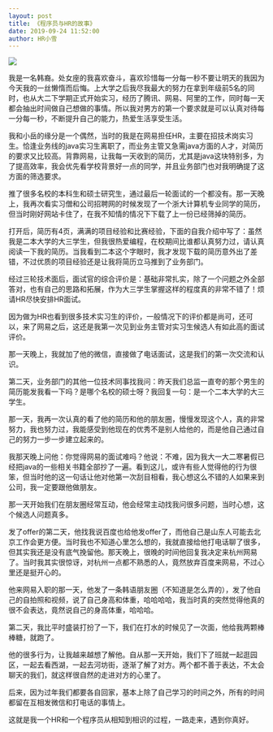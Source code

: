 ```yaml
---
layout: post
title: 《程序员与HR的故事》
date: 2019-09-24 11:52:00
author: HR小雪
---
```


![](https://i.loli.net/2020/02/07/UMlgBIWxohVuz4Z.png)

我是一名韩裔。处女座的我喜欢奋斗，喜欢珍惜每一分每一秒不要让明天的我因为今天我的一丝懒惰而后悔。上大学之后我尽我最大的努力在拿到年级前5名的同时，也从大二下学期正式开始实习，经历了腾讯、网易、阿里的工作，同时每一天都会抽出时间做自己想做的事情。所以我对男方的第一个要求就是可以认真对待每一分每一秒，不断提升自己的能力，热爱生活享受生活。

我和小岳的缘分是一个偶然，当时的我是在网易担任HR，主要在招技术岗实习生。恰逢业务线的java实习生离职了，而业务主管又急需java方面的人才，对简历的要求又比较高。背靠网易，让我每一天收到的简历，尤其是java这块特别多，为了提高效率，我会优先看学校背景好一点的同学，并且业务部门也对我明确提了这方面的筛选要求。

推了很多名校的本科生和硕士研究生，通过最后一轮面试的一个都没有。那一天晚上，我再次看实习僧和公司招聘网的时候发现了一个浙大计算机专业同学的简历，但当时刚好网站卡住了，在我不知情的情况下下载了上一份已经筛掉的简历。

打开后，简历有4页，满满的项目经验和比赛经验，下面的自我介绍中写了：虽然我是二本大学的大三学生，但我很热爱编程，在校期间比谁都认真努力过，请认真阅读一下我的简历。当我看到二本这个字眼时，我才发现下载的简历意外出了差错，不过优质的项目经验还是让我将简历立马推到了业务部门。

经过三轮技术面后，面试官的综合评价是：基础非常扎实，除了一个问题之外全部答对，也有自己的思路和拓展，作为大三学生掌握这样的程度真的非常不错了！烦请HR尽快安排HR面试。

因为做为HR也看到很多技术实习生的评价，一般情况下的评价都是尚可，还可以，来了网易之后，这还是我第一次见到业务主管对实习生候选人有如此高的面试评价。

那一天晚上，我就加了他的微信，直接做了电话面试，这是我们的第一次交流和认识。

第二天，业务部门的其他一位技术同事找我问：昨天我们总监一直夸的那个男生的简历能发我看一下吗？是哪个名校的硕士呀？我回复一句：是一个二本大学的大三学生。

那一天，我再一次认真的看了他的简历和他的朋友圈，慢慢发现这个人，真的非常努力，我也努力过，我能感受到他现在的优秀不是别人给他的，而是他自己通过自己的努力一步一步建立起来的。

我那天晚上问他：你觉得网易的面试难吗？他说：不难，因为我大一大二寒暑假已经把java的一些相关书籍全部抄了一遍。看到这儿，或许有些人觉得他的行为很笨，但当时他的这一句话让他对他第一次刮目相看，我心想这么不错的人如果来到公司，我一定要跟他做朋友。

那一天开始我们在朋友圈经常互动，他会经常主动找我问很多问题，当时心想，这个候选人问题真多。

发了offer的第二天，他找我说百度也给他发offer了，而他自己是山东人可能去北京工作会更方便。当时我也不知道心里怎么想的，我就直接给他打电话聊了很多，但其实我还是没有底气挽留他。那天晚上，很晚的时间他回复我决定来杭州网易了。当时我其实很惊讶，对杭州一点都不熟悉的人，竟然放弃百度来网易，不过心里还是挺开心的。

他来网易入职的那一天，他发了一条韩语朋友圈（不知道是怎么弄的），发了他自己的自拍照和视频，说了自己身高和体重，哈哈哈哈，我当时真的突然觉得他真的很不会表达，竟然说自己的身高体重，哈哈哈。

第二天，我比平时盛装打扮了一下，我们在打水的时候见了一次面，他给我两颗棒棒糖，就跑了。

他的很多行为，让我越来越想了解他。自从那一天开始，我们下了班就一起逛园区，一起去看西湖，一起去河坊街，逐渐了解了对方。两个都不善于表达，不太会聊天的我们，就这样很自然的走进对方的心里了。

后来，因为过年我们都要各自回家，基本上除了自己学习的时间之外，所有的时间都留在互相发微信和打电话的事情上。

这就是我一个HR和一个程序员从相知到相识的过程，一路走来，遇到你真好。

